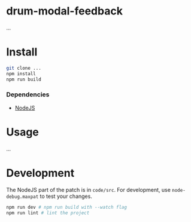 # drum-modal-feedback

...

# Install

```bash
git clone ...
npm install
npm run build
```

### Dependencies

-   [NodeJS](https://formulae.brew.sh/formula/node)

# Usage

...

# Development

The NodeJS part of the patch is in `code/src`. For development, use `node-debug.maxpat` to test your changes.

```bash
npm run dev # npm run build with --watch flag
npm run lint # lint the project
```
